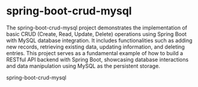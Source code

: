 # spring-boot-crud-mysql

The spring-boot-crud-mysql project demonstrates the implementation of basic CRUD (Create, Read, Update, Delete) operations using Spring Boot with MySQL database integration. It includes functionalities such as adding new records, retrieving existing data, updating information, and deleting entries. This project serves as a fundamental example of how to build a RESTful API backend with Spring Boot, showcasing database interactions and data manipulation using MySQL as the persistent storage.

spring-boot-crud-mysql
